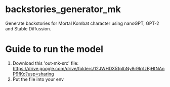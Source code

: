 # backstories_generator_mk
Generate backstories for Mortal Kombat character using nanoGPT, GPT-2 and Stable Diffussion.



# Guide to run the model

1. Download this 'out-mk-src' file: https://drive.google.com/drive/folders/12JWHDX51plbNy8r9Ip1zBjHtNAnP9fKo?usp=sharing
2. Put the file into your env

